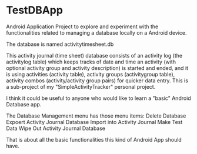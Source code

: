 # TestDBApp
Android Application Project to explore and experiment with the functionalities related to managing a database locally on a Android device.

The database is named activitytimesheet.db

This activity journal (time sheet) database consists of an activity log (the activitylog table) which keeps tracks of date and time an activity (with optional activity group and activity description) is started and ended, and it is using activities (activity table), activity groups (activitygroup table), activity combos (activity/activity group pairs) for quicker data entry. 
This is a sub-project of my "SimpleActivityTracker" personal project.

I think it could be useful to anyone who would like to learn a "basic" Android Database app.

The Database Management menu has those menu items:
Delete Database
Expoert Activity Journal Database
Import into Activity Journal
Make Test Data
Wipe Out Activity Journal Database

That is about all the basic functionalities this kind of Android App should have.
